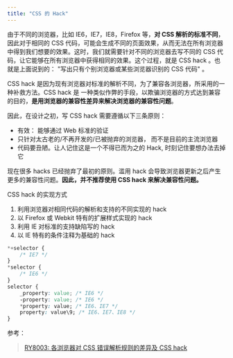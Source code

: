 ```yaml
---
title: "CSS 的 Hack"
---
```


由于不同的浏览器，比如 IE6，IE7，IE8，Firefox 等，**对 CSS 解析的标准不同**，因此对于相同的 CSS 代码，可能会生成不同的页面效果，从而无法在所有浏览器中得到我们想要的效果。这时，我们就需要针对不同的浏览器去写不同的 CSS 代码，让它能够在所有浏览器中获得相同的效果。这个过程，就是 CSS hack 。也就是上面说到的： "写出只有个别浏览器或某些浏览器识别的 CSS 代码" 。

CSS hack 是因为现有浏览器对标准的解析不同，为了兼容各浏览器，所采用的一种补救方法。CSS hack 是 一种类似作弊的手段，以欺骗浏览器的方式达到兼容的目的，**是用浏览器的兼容性差异来解决浏览器的兼容性问题**。

因此，在设计之初，写 CSS hack 需要遵循以下三条原则：

- 有效： 能够通过 Web 标准的验证
- 只针对太古老的/不再开发的/已被抛弃的浏览器， 而不是目前的主流浏览器
- 代码要丑陋。让人记住这是一个不得已而为之的 Hack, 时刻记住要想办法去掉它

现在很多 hacks 已经抛弃了最初的原则。滥用 hack 会导致浏览器更新之后产生更多的兼容性问题。**因此，并不推荐使用 CSS hack 来解决兼容性问题。**

CSS hack 的实现方式

1. 利用浏览器对相同代码的解析和支持的不同实现的 hack
2. 以 Firefox 或 Webkit 特有的扩展样式实现的 hack
3. 利用 IE 对标准的支持缺陷写的 hack
4. 以 IE 特有的条件注释为基础的 hack

```css
*+selector {
    /* IE7 */
}
*selector {
    /* IE6 */
}
selector {
    _property: value; /* IE6 */
    -property: value; /* IE6 */
    *property: value; /* IE6、IE7 */
    property: value\9; /* IE6、IE7、IE8 */
}
```

参考：
> [RY8003: 各浏览器对 CSS 错误解析规则的差异及 CSS hack](http://w3help.org/zh-cn/causes/RY8003)